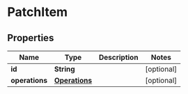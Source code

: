 
# PatchItem

## Properties
Name | Type | Description | Notes
------------ | ------------- | ------------- | -------------
**id** | **String** |  |  [optional]
**operations** | [**Operations**](Operations.md) |  |  [optional]



